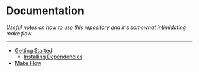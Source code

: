 
# Documentation

*Useful notes on how to use this repository and it's somewhat
intimidating make flow.*

---

- [Getting Started](getting-started.md)
  - [Installing Dependencies](getting-started.md#Installing-Dependencies)
- [Make Flow](make-flow.md)
